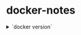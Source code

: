 # docker-notes

<details>
<summary> `docker version` </summary>
Tells the current version info
</details>
